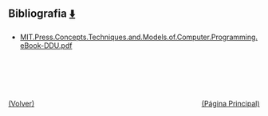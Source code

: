 
<html>
<body>
<h2>Bibliografia <a href="https://downgit.github.io/#/home?url=https://github.com/Apuntes-FIUBA/Apuntes-Electronica/tree/main/95 - Computación/9507 - Teoria del Lenguaje de Programacion/Bibliografia" style="font-size:20px">  ⬇️ </a></h2>
<ul>
    <li><a href="MIT.Press.Concepts.Techniques.and.Models.of.Computer.Programming.eBook-DDU.pdf">MIT.Press.Concepts.Techniques.and.Models.of.Computer.Programming.eBook-DDU.pdf</a></li>
</ul>
</body>
</html>



<br><br><br><br><br><a href="../" style="float: left">(Volver)</a> <a href="https://apuntes-fiuba.github.io/Apuntes-Electronica" style="float: right">(Página Principal)</a>
